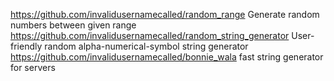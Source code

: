 https://github.com/invalidusernamecalled/random_range Generate random numbers between given range<br>
https://github.com/invalidusernamecalled/random_string_generator User-friendly random alpha-numerical-symbol string generator<br>
https://github.com/invalidusernamecalled/bonnie_wala fast string generator for servers
